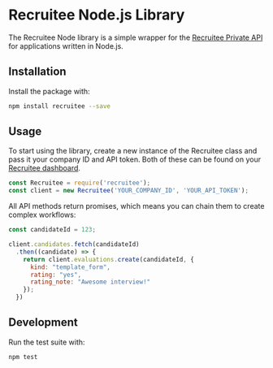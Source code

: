 # Recruitee Node.js Library

The Recruitee Node library is a simple wrapper for the [Recruitee Private
API](recruitee-api-docs) for applications written in Node.js.

## Installation

Install the package with:

```sh
npm install recruitee --save
```

## Usage

To start using the library, create a new instance of the Recruitee class and
pass it your company ID and API token. Both of these can be found on your
[Recruitee dashboard](recruitee-dashboard).

```javascript
const Recruitee = require('recruitee');
const client = new Recruitee('YOUR_COMPANY_ID', 'YOUR_API_TOKEN');
```

All API methods return promises, which means you can chain them to create
complex workflows:

```javascript
const candidateId = 123;

client.candidates.fetch(candidateId)
  .then((candidate) => {
    return client.evaluations.create(candidateId, {
      kind: "template_form",
      rating: "yes",
      rating_note: "Awesome interview!"
    });
  })
```

## Development

Run the test suite with:

```sh
npm test
```

[recruitee-api-docs]: https://api.recruitee.com/docs/index.html
[recruitee-dashboard]: https://app.recruitee.com/#/settings/api_tokens
